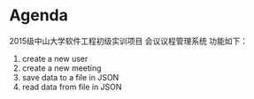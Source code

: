 # Agenda
2015级中山大学软件工程初级实训项目
会议议程管理系统
功能如下：
1. create a new user
2. create a new meeting
3. save data to a file in JSON
4. read data from file in JSON